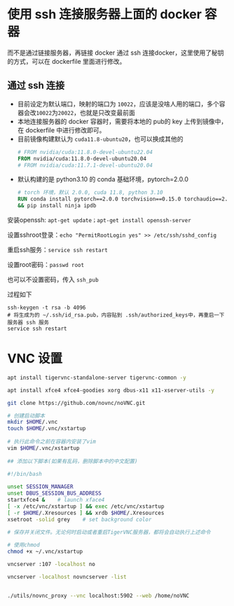 # 使用 ssh 连接服务器上面的 docker 容器
而不是通过链接服务器，再链接 docker
通过 ssh 连接docker，这里使用了秘钥的方式，可以在 dockerfile 里面进行修改。

## 通过 ssh 连接
- 目前设定为默认端口，映射的端口为 `10022`，应该是没啥人用的端口，多个容器会改`10022`为`20022`，也就是只改变最前面
- 本地连接服务器的 docker 容器时，需要将本地的 pub的 key 上传到镜像中，在 dockerfile 中进行修改即可。
- 目前镜像构建默认为 `cuda11.8-ubuntu20`，也可以换成其他的
    ```dockerfile
    # FROM nvidia/cuda:11.8.0-devel-ubuntu22.04
    FROM nvidia/cuda:11.8.0-devel-ubuntu20.04
    # FROM nvidia/cuda:11.7.1-devel-ubuntu20.04
    ```
- 默认构建的是 python3.10 的 conda 基础环境，pytorch=2.0.0
    ```dockerfile
    # torch 环境，默认 2.0.0, cuda 11.8, python 3.10
    RUN conda install pytorch==2.0.0 torchvision==0.15.0 torchaudio==2.0.0 pytorch-cuda=11.8 -c pytorch -c nvidia -y \
    && pip install ninja ipdb
    ```


安装openssh: `apt-get update；apt-get install openssh-server`

设置sshroot登录：`echo "PermitRootLogin yes" >> /etc/ssh/sshd_config`

重启ssh服务：`service ssh restart`

设置root密码：`passwd root`

也可以不设置密码，传入 `ssh_pub`

过程如下
```shell
ssh-keygen -t rsa -b 4096
# 将生成为的 ~/.ssh/id_rsa.pub，内容贴到 .ssh/authorized_keys中，再重启一下服务器 ssh 服务
service ssh restart
```

# VNC 设置
```bash
apt install tigervnc-standalone-server tigervnc-common -y

apt install xfce4 xfce4-goodies xorg dbus-x11 x11-xserver-utils -y

git clone https://github.com/novnc/noVNC.git

# 创建启动脚本
mkdir $HOME/.vnc
touch $HOME/.vnc/xstartup
 
# 执行此命令之前在容器内安装了vim
vim $HOME/.vnc/xstartup
 
## 添加以下脚本(如果有乱码，删除脚本中的中文配置)

#!/bin/bash
 
unset SESSION_MANAGER 
unset DBUS_SESSION_BUS_ADDRESS 
startxfce4 &    # launch xface4
[ -x /etc/vnc/xstartup ] && exec /etc/vnc/xstartup 
[ -r $HOME/.Xresources ] && xrdb $HOME/.Xresources 
xsetroot -solid grey    # set background color
 
# 保存并关闭文件。无论何时启动或者重启TigerVNC服务器，都将会自动执行上述命令

# 使用chmod
chmod +x ~/.vnc/xstartup

vncserver :107 -localhost no

vncserver -localhost novncserver -list


./utils/novnc_proxy --vnc localhost:5902 --web /home/noVNC
```
